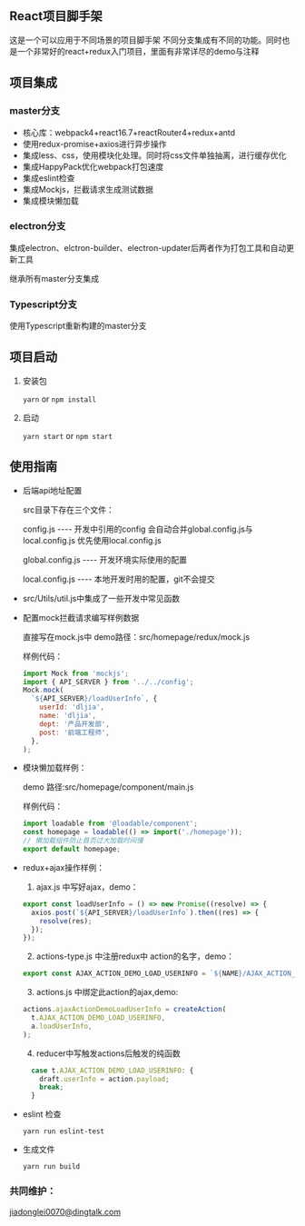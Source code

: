 React项目脚手架
----
这是一个可以应用于不同场景的项目脚手架 不同分支集成有不同的功能。同时也是一个非常好的react+redux入门项目，里面有非常详尽的demo与注释
## 项目集成

### master分支
* 核心库：webpack4+react16.7+reactRouter4+redux+antd
* 使用redux-promise+axios进行异步操作
* 集成less、css，使用模块化处理。同时将css文件单独抽离，进行缓存优化
* 集成HappyPack优化webpack打包速度
* 集成eslint检查
* 集成Mockjs，拦截请求生成测试数据
* 集成模块懒加载

### electron分支
  集成electron、elctron-builder、electron-updater后两者作为打包工具和自动更新工具

  继承所有master分支集成

### Typescript分支
使用Typescript重新构建的master分支

## 项目启动

1. 安装包

    `yarn` or `npm install`

2. 启动

    `yarn start` or `npm start`

## 使用指南
* 后端api地址配置

    src目录下存在三个文件：

    config.js ---- 开发中引用的config 会自动合并global.config.js与local.config.js 优先使用local.config.js

    global.config.js ---- 开发环境实际使用的配置

    local.config.js ---- 本地开发时用的配置，git不会提交

* src/Utils/util.js中集成了一些开发中常见函数

* 配置mock拦截请求编写样例数据

   直接写在mock.js中 demo路径：src/homepage/redux/mock.js

   样例代码：
    ``` javascript
    import Mock from 'mockjs';
    import { API_SERVER } from '../../config';
    Mock.mock(
      `${API_SERVER}/loadUserInfo`, {
        userId: 'dljia',
        name: 'dljia',
        dept: '产品开发部',
        post: '前端工程师',
      },
    );

    ```
* 模块懒加载样例：

    demo 路径:src/homepage/component/main.js

    样例代码：
    ``` javascript
    import loadable from '@loadable/component';
    const homepage = loadable(() => import('./homepage'));
    // 懒加载组件防止首页过大加载时间慢
    export default homepage;

    ```

* redux+ajax操作样例：
    1. ajax.js 中写好ajax，demo：
    ```javascript
    export const loadUserInfo = () => new Promise((resolve) => {
      axios.post(`${API_SERVER}/loadUserInfo`).then((res) => {
        resolve(res);
      });
    });
    ```
    2. actions-type.js 中注册redux中 action的名字，demo：
    ```javascript
    export const AJAX_ACTION_DEMO_LOAD_USERINFO = `${NAME}/AJAX_ACTION_DEMO_LOAD_USERINFO`;
    ```
    3. actions.js 中绑定此action的ajax,demo:
    ```javascript
    actions.ajaxActionDemoLoadUserInfo = createAction(
      t.AJAX_ACTION_DEMO_LOAD_USERINFO,
      a.loadUserInfo,
    );
    ```
    4. reducer中写触发actions后触发的纯函数
    ```javascript
      case t.AJAX_ACTION_DEMO_LOAD_USERINFO: {
        draft.userInfo = action.payload;
        break;
      }
    ```
* eslint 检查

    `yarn run eslint-test`

* 生成文件

     `yarn run build`

### 共同维护：
jiadonglei0070@dingtalk.com